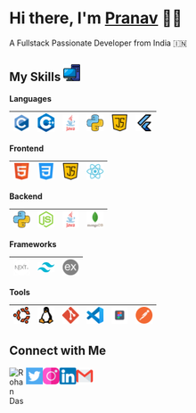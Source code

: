 
<h1>Hi there, I'm <a href="https://developer-pranav.github.io" target="_blank">Pranav</a> 👨‍💻</h1> 



A Fullstack Passionate Developer from India 🇮🇳


 ## My Skills <img alt="Computer" width="30px" src="Assets/pc.png"/>

 **Languages**
 
 <img alt="C" width="30px" src="Assets/c.png"/>|<img alt="C++" width="30px" src="Assets/c++.png"/>|<img alt="Java" width="30px" src="Assets/java.png"/>|<img alt="Python" width="30px" src="Assets/python.png"/>|<img alt="JavaScript" width="30px" src="Assets/js.png"/>|<img alt="Flutter" width="30px" src="Assets/flutter.png"/>
 |--|--|--|--|--|--|

  **Frontend**
 
 <img alt="html" width="30px" src="Assets/html.png"/>|<img alt="css" width="30px" src="Assets/css.png"/>|<img alt="javascript" width="30px" src="Assets/js.png"/>|<img alt="reactjs" width="30px" src="Assets/react.png"/>
 |--|--|--|--|

  **Backend**
 
 <img alt="python" width="30px" src="Assets/python.png"/>|<img alt="nodejs" width="30px" src="Assets/node-js.png"/>|<img alt="Java" width="30px" src="Assets/java.png"/>|<img alt="mongodb" width="30px" src="Assets/mongodb.png"/>
 |--|--|--|--|
 
 **Frameworks**
 
 <img alt="nextjs" width="30px" src="Assets/next.png"/>|<img alt="tailwindcss" width="30px" src="Assets/tailwind.png"/>|<img alt="Express" width="30px" src="Assets/express.png"/>
 |--|--|--|
 
 **Tools**
 
 <img alt="Ubuntu" width="30px" src="Assets/ubuntu.png"/>|<img alt="Linux" width="30px" src="Assets/linux.png"/>|<img alt="Git" width="30px" src="Assets/git.png"/>|<img alt="VSCode" width="30px" src="Assets/vscode.png"/>|<img alt="figma" width="30px" src="Assets/figma.png"/>|<img alt="postman" width="30px" src="Assets/postman.png"/>
 |--|--|--|--|--|--|
 

 **Connect with Me**
---
[<img align="left" alt="Rohan Das" width="30px" src="https://avatars.githubusercontent.com/u/127881282?v=4" />](https://bento.me/devpranav
) [<img align="left" alt="Twitter - Rohan Das" width="30px" src="Assets/twitter.png" />](https://twitter.com/dev-pranav33) [<img align="left" alt="Instagram - Rohan Das" width="30px" src="Assets/instagram.png" />](https://www.instagram.com/prnav.sharma3) [<img align="left" alt="LinkedIn - Rohan Das" width="30px" src="Assets/linkedin.png" />](https://www.linkedin.com/in/pranav-sharma33)  [<img align="left" alt="Email -Rohan Das" width="30px" src="Assets/gmail.png" />](mailto:developer.pranav3306@gmail.com)

